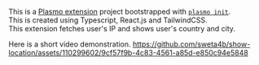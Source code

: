 This is a [Plasmo extension](https://docs.plasmo.com/) project bootstrapped with [`plasmo init`](https://www.npmjs.com/package/plasmo).</br>
This is created using Typescript, React.js and TailwindCSS.<br/> 
This extension fetches user's IP and shows user's country and city.<br/>

Here is a short video demonstration.
https://github.com/sweta4b/show-location/assets/110299602/9cf57f9b-4c83-4561-a85d-e850c94e5848



